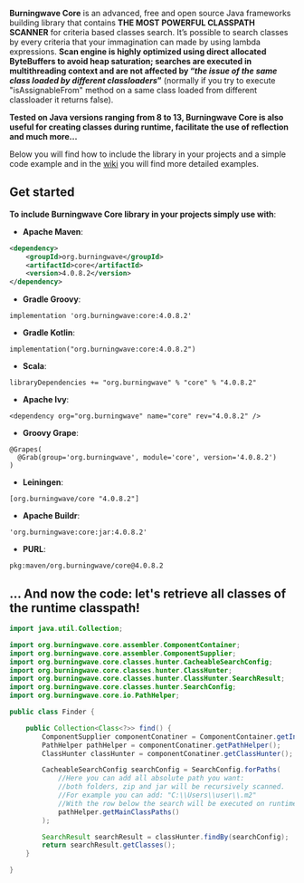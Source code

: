 **Burningwave Core** is an advanced, free and open source Java frameworks building library that contains **THE MOST POWERFUL CLASSPATH SCANNER** for criteria based classes search.
It’s possible to search classes by every criteria that your immagination can made by using lambda expressions. **Scan engine is highly optimized using direct allocated ByteBuffers to avoid heap saturation; searches are executed in multithreading context and are not affected by “_the issue of the same class loaded by different classloaders_”** (normally if you try to execute "isAssignableFrom" method on a same class loaded from different classloader it returns false).

**Tested on Java versions ranging from 8 to 13, Burningwave Core is also useful for creating classes during runtime, facilitate the use of reflection and much more...**

Below you will find how to include the library in your projects and a simple code example and in the [wiki](https://github.com/burningwave/core/wiki) you will find more detailed examples.

## Get started

**To include Burningwave Core library in your projects simply use with**:

* **Apache Maven**:
```xml
<dependency>
    <groupId>org.burningwave</groupId>
    <artifactId>core</artifactId>
    <version>4.0.8.2</version>
</dependency>
```

* **Gradle Groovy**:
```
implementation 'org.burningwave:core:4.0.8.2'
```

* **Gradle Kotlin**:
```
implementation("org.burningwave:core:4.0.8.2")
```

* **Scala**:
```
libraryDependencies += "org.burningwave" % "core" % "4.0.8.2"
```

* **Apache Ivy**:
```
<dependency org="org.burningwave" name="core" rev="4.0.8.2" />
```

* **Groovy Grape**:
```
@Grapes(
  @Grab(group='org.burningwave', module='core', version='4.0.8.2')
)
```

* **Leiningen**:
```
[org.burningwave/core "4.0.8.2"]
```

* **Apache Buildr**:
```
'org.burningwave:core:jar:4.0.8.2'
```

* **PURL**:
```
pkg:maven/org.burningwave/core@4.0.8.2
```

## ... And now the code: let's retrieve all classes of the runtime classpath!
```java
import java.util.Collection;

import org.burningwave.core.assembler.ComponentContainer;
import org.burningwave.core.assembler.ComponentSupplier;
import org.burningwave.core.classes.hunter.CacheableSearchConfig;
import org.burningwave.core.classes.hunter.ClassHunter;
import org.burningwave.core.classes.hunter.ClassHunter.SearchResult;
import org.burningwave.core.classes.hunter.SearchConfig;
import org.burningwave.core.io.PathHelper;

public class Finder {

	public Collection<Class<?>> find() {
		ComponentSupplier componentConatiner = ComponentContainer.getInstance();
		PathHelper pathHelper = componentConatiner.getPathHelper();
		ClassHunter classHunter = componentConatiner.getClassHunter();

		CacheableSearchConfig searchConfig = SearchConfig.forPaths(
			//Here you can add all absolute path you want:
			//both folders, zip and jar will be recursively scanned.
			//For example you can add: "C:\\Users\\user\\.m2"
			//With the row below the search will be executed on runtime Classpaths
			pathHelper.getMainClassPaths()
		);

		SearchResult searchResult = classHunter.findBy(searchConfig);
		return searchResult.getClasses();
	}

}
```
